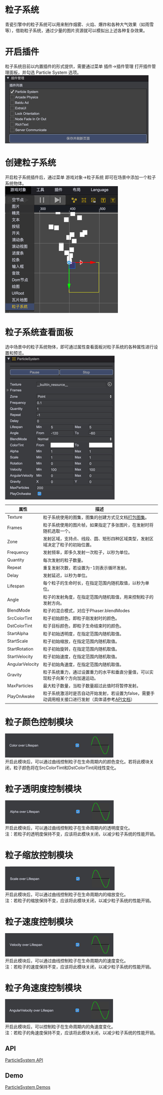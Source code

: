 # 粒子系统

青瓷引擎中的粒子系统可以用来制作烟雾、火焰、爆炸和各种大气效果（如雨雪等），借助粒子系统，通过少量的图片资源就可以模拟出上述各种复杂效果。

# 开启插件

粒子系统目前以内置插件的形式提供，需要通过菜单 插件->插件管理 打开插件管理面板，并勾选 Particle System 选项。  
![](images/enable_plugin.png)   

# 创建粒子系统

开启粒子系统插件后，通过菜单 游戏对象->粒子系统 即可在场景中添加一个粒子系统物体。  
![](images/add_particle_system.png)   

# 粒子系统查看面板
选中场景中的粒子系统物体，即可通过属性查看面板对粒子系统的各种属性进行设置和预览。  
![](images/inspector_main_module.png)    

| 属性 | 描述 |
| ------------- | ------------- |
| Texture | 粒子系统使用的图集，图集的创建方式见文档[打包图集](../../../Atlas/README.md)。 |
| Frames | 粒子系统使用的图片帧，如果指定了多张图片，在发射时将随机选取一个。 |
| Zone | 发射区域，支持点、线段、圆、矩形四种区域类型，发射区域决定了粒子的初始位置。 |
| Frequency | 发射频率，即多久发射一次粒子，以秒为单位。 |
| Quantity | 每次发射的粒子数量。 |
| Repeat | 重复发射次数，若设置为-1则表示循环发射。 |
| Delay | 发射延迟，以秒为单位。 |
| Lifespan | 每个粒子的生命时长，在指定范围内随机取值，以秒为单位。 |
| Angle | 粒子的发射角度，在指定范围内随机取值，用来控制粒子的发射方向。 |
| BlendMode | 粒子的混合模式，对应于Phaser.blendModes |
| SrcColorTint | 粒子初始颜色，即粒子刚发射时的颜色。 |
| DstColorTint | 粒子目标颜色，即粒子生命结束时的颜色。 |
| StartAlpha | 粒子初始透明度，在指定范围内随机取值。 |
| StartScale | 粒子初始缩放，在指定范围内随机取值。 |
| StartRotation | 粒子初始旋转，在指定范围内随机取值。 |
| StartVelocity | 粒子初始速度，在指定范围内随机取值。 |
| AngularVelocity | 粒子初始角速度，在指定范围内随机取值。 |
| Gravity | 粒子系统重力，通过设置重力的水平和垂直分量值，可以实现粒子向某个方向加速运动。 |
| MaxParticles | 最大粒子数量，当粒子数量超过此值时将暂停发射。 |
| PlayOnAwake | 粒子系统激活时是否自动开始发射，若设置为false，需要手动调用相关接口进行发射（具体请参考[API文档](http://docs.zuoyouxi.com/api/officialplugins/particleSystem/CParticleSystem.html)） |

# 粒子颜色控制模块   
![](images/inspector_color_module.png)    
开启此模块后，可以通过曲线控制粒子在生命周期内的颜色变化。若将此模块关闭，粒子颜色将在SrcColorTint和DstColorTint间线性变化。

# 粒子透明度控制模块  
![](images/inspector_alpha_module.png)   
开启此模块后，可以通过曲线控制粒子在生命周期内的透明度变化。  
注：若粒子的透明度保持不变，应该将此模块关闭，以减少粒子系统的性能开销。

# 粒子缩放控制模块  
![](images/inspector_scale_module.png)   
开启此模块后，可以通过曲线控制粒子在生命周期内的缩放变化。  
注：若粒子的缩放保持不变，应该将此模块关闭，以减少粒子系统的性能开销。

# 粒子速度控制模块  
![](images/inspector_velocity_module.png)   
开启此模块后，可以通过曲线控制粒子在生命周期内的速度变化。  
注：若粒子的速度保持不变，应该将此模块关闭，以减少粒子系统的性能开销。

# 粒子角速度控制模块  
![](images/inspector_angular_velocity_module.png)   
开启此模块后，可以控制粒子在生命周期内的角速度变化。  
注：若粒子的角速度保持不变，应该将此模块关闭，以减少粒子系统的性能开销。

## API
[ParticleSystem API](http://docs.zuoyouxi.com/api/officialplugins/particleSystem/CParticleSystem.html)

## Demo
[ParticleSystem Demos](http://engine.zuoyouxi.com/demo/index.html#anchor_ParticleSystem)  